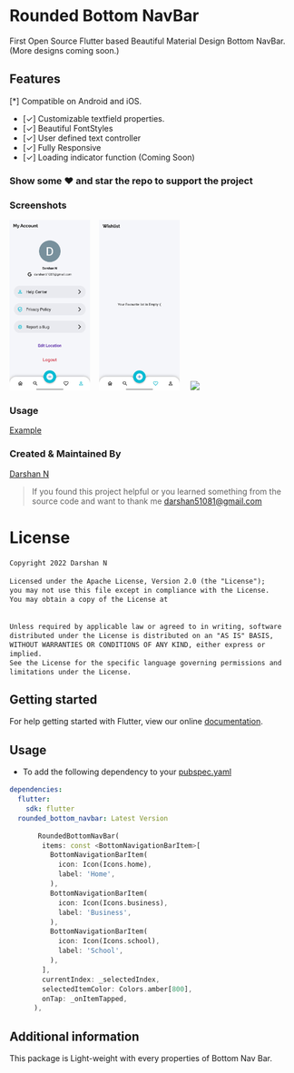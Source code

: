 <!--
This README describes the package. If you publish this package to pub.dev,
this README's contents appear on the landing page for your package.

For information about how to write a good package README, see the guide for
[writing package pages](https://dart.dev/guides/libraries/writing-package-pages).

For general information about developing packages, see the Dart guide for
[creating packages](https://dart.dev/guides/libraries/create-library-packages)
and the Flutter guide for
[developing packages and plugins](https://flutter.dev/developing-packages).
-->

# Rounded Bottom NavBar

First Open Source Flutter based Beautiful Material Design Bottom NavBar.(More designs coming soon.)

## Features

[*] Compatible on Android and iOS.

- [✓] Customizable textfield properties.
- [✓] Beautiful FontStyles
- [✓] User defined text controller
- [✓] Fully Responsive
- [✓] Loading indicator function (Coming Soon)

### Show some :heart: and star the repo to support the project

### Screenshots

<img src="ss1.jpg" height="300em" />&nbsp;&nbsp;&nbsp; <img src="ss2.jpg" height="300em" /> &nbsp;&nbsp;&nbsp;
<img src="ss3.gif" height="300em" />

### Usage

[Example](https://github.com/darshn-n/rounded_bottom_navbar/blob/master/example/example_app.dart)

### Created & Maintained By

[Darshan N](https://github.com/darshn-n)

> If you found this project helpful or you learned something from the source code and want to thank me <darshan51081@gmail.com>

# License

    Copyright 2022 Darshan N

    Licensed under the Apache License, Version 2.0 (the "License");
    you may not use this file except in compliance with the License.
    You may obtain a copy of the License at


    Unless required by applicable law or agreed to in writing, software
    distributed under the License is distributed on an "AS IS" BASIS,
    WITHOUT WARRANTIES OR CONDITIONS OF ANY KIND, either express or implied.
    See the License for the specific language governing permissions and
    limitations under the License.

## Getting started

For help getting started with Flutter, view our online
[documentation](https://flutter.dev/).

## Usage

- To add the following dependency to your [pubspec.yaml](https://github.com/darshn-n/rounded_bottom_navbar)

```yaml
dependencies:
  flutter:
    sdk: flutter
  rounded_bottom_navbar: Latest Version
```

```dart
       RoundedBottomNavBar(
        items: const <BottomNavigationBarItem>[
          BottomNavigationBarItem(
            icon: Icon(Icons.home),
            label: 'Home',
          ),
          BottomNavigationBarItem(
            icon: Icon(Icons.business),
            label: 'Business',
          ),
          BottomNavigationBarItem(
            icon: Icon(Icons.school),
            label: 'School',
          ),
        ],
        currentIndex: _selectedIndex,
        selectedItemColor: Colors.amber[800],
        onTap: _onItemTapped,
      ),
```

## Additional information

This package is Light-weight with every properties of Bottom Nav Bar.
